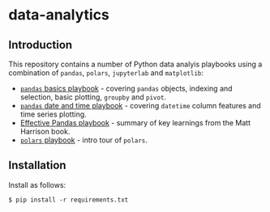 # data-analytics

## Introduction
This repository contains a number of Python data analyis playbooks using a combination of `pandas`, `polars`, `jupyterlab` and `matplotlib`:
* [`pandas` basics playbook](https://github.com/malminhas/data-analytics/blob/main/pandas-basics-playbook.ipynb) - covering `pandas` objects, indexing and selection, basic plotting, `groupby` and `pivot`.
* [`pandas` date and time playbook](https://github.com/malminhas/data-analytics/blob/main/pandas-dates-and-times-playbook.ipynb) - covering `datetime` column features and time series plotting.
* [Effective Pandas playbook](https://github.com/malminhas/data-analytics/blob/main/effective-pandas-playbook.ipynb) - summary of key learnings from the Matt Harrison book.
* [`polars` playbook](https://github.com/malminhas/data-analytics/blob/main/polars-playbook.ipynb) - intro tour of `polars`.
 
## Installation
Install as follows:

`$ pip install -r requirements.txt`

